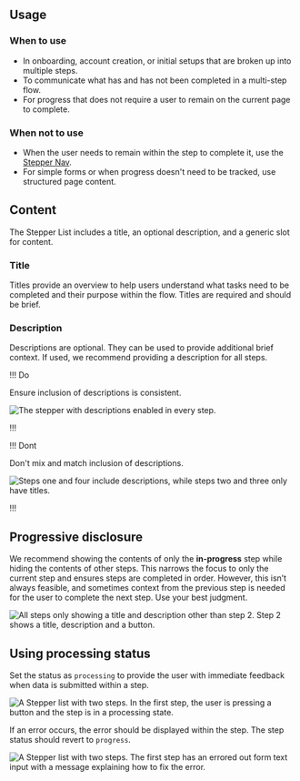 ## Usage

### When to use

- In onboarding, account creation, or initial setups that are broken up into multiple steps.
- To communicate what has and has not been completed in a multi-step flow.
- For progress that does not require a user to remain on the current page to complete.

### When not to use

- When the user needs to remain within the step to complete it, use the [Stepper Nav](/components/stepper/nav).
- For simple forms or when progress doesn't need to be tracked, use structured page content.

## Content

The Stepper List includes a title, an optional description, and a generic slot for content.

### Title

Titles provide an overview to help users understand what tasks need to be completed and their purpose within the flow. Titles are required and should be brief.

### Description

Descriptions are optional. They can be used to provide additional brief context. If used, we recommend providing a description for all steps.

!!! Do

Ensure inclusion of descriptions is consistent.

![The stepper with descriptions enabled in every step.](/assets/components/stepper/list/stepper-list-description-do.png)

!!!

!!! Dont

Don't mix and match inclusion of descriptions.

![Steps one and four include descriptions, while steps two and three only have titles.](/assets/components/stepper/list/stepper-list-description-dont.png)

!!!

## Progressive disclosure

We recommend showing the contents of only the **in-progress** step while hiding the contents of other steps. This narrows the focus to only the current step and ensures steps are completed in order. However, this isn’t always feasible, and sometimes context from the previous step is needed for the user to complete the next step. Use your best judgment.

![All steps only showing a title and description other than step 2. Step 2 shows a title, description and a button.](/assets/components/stepper/list/stepper-list-progressive-disclosure.png)

## Using processing status

Set the status as `processing` to provide the user with immediate feedback when data is submitted within a step.

![A Stepper list with two steps. In the first step, the user is pressing a button and the step is in a processing state.](/assets/components/stepper/list/stepper-list-processing-status.png)

If an error occurs, the error should be displayed within the step. The step status should revert to `progress`.

![A Stepper list with two steps. The first step has an errored out form text input with a message explaining how to fix the error.](/assets/components/stepper/list/stepper-list-processing-status-errored.png)